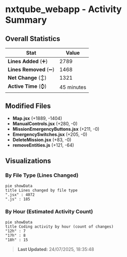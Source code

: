 # nxtqube_webapp - Activity Summary 

## Overall Statistics

| Stat                   | Value                                                             |
| ---------------------- | ----------------------------------------------------------------- |
| **Lines Added** (➕)   | 2789                                          |
| **Lines Removed** (➖) | 1468                                        |
| **Net Change** (↕)    | 1321                |
| **Active Time** (⌚)   | 45 minutes |


## Modified Files
- **Map.jsx** (+1889, -1404)
- **ManualControls.jsx** (+280, -0)
- **MissionEmergencyButtons.jsx** (+211, -0)
- **EmergencySwitches.jsx** (+205, -0)
- **DeleteMission.jsx** (+83, -0)
- **removeEntities.js** (+121, -64)

## Visualizations

### By File Type (Lines Changed)

```mermaid
pie showData
title Lines changed by file type
".jsx" : 4072
".js" : 185
```

### By Hour (Estimated Activity Count)

```mermaid
pie showData
title Coding activity by hour (count of changes)
"12h" : 7
"17h" : 8
"18h" : 15
```


> **Last Updated:** 24/07/2025, 18:35:48